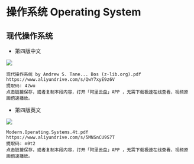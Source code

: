 # 操作系统 Operating System

## 现代操作系统 

- 第四版中文

![](https://atts.w3cschool.cn/attachments/day_210419/202104192026253649.jpg)

```
现代操作系统 by Andrew S. Tane... Bos (z-lib.org).pdf
https://www.aliyundrive.com/s/QwY7xyE9z6V
提取码: 42wu
点击链接保存，或者复制本段内容，打开「阿里云盘」APP ，无需下载极速在线查看，视频原画倍速播放。
```

- 第四版英文

![](https://m.media-amazon.com/images/I/51MtCSCDw4L._AC_UF1000,1000_QL80_.jpg)

```
Modern.Operating.Systems.4t.pdf
https://www.aliyundrive.com/s/5MNSnCU9S7T
提取码: m9t2
点击链接保存，或者复制本段内容，打开「阿里云盘」APP ，无需下载极速在线查看，视频原画倍速播放。
```

